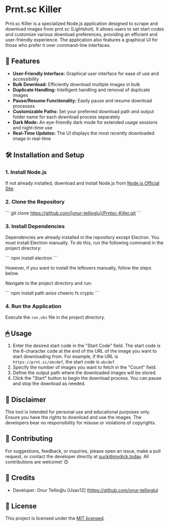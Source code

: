 # Prnt.sc Killer

Prnt.sc Killer is a specialized Node.js application designed to scrape and download images from prnt.sc (Lightshot). It allows users to set start codes and customize various download preferences, providing an efficient and user-friendly experience. The application also features a graphical UI for those who prefer it over command-line interfaces.

## 🌟 Features

- **User-Friendly Interface:** Graphical user interface for ease of use and accessibility
- **Bulk Download:** Efficiently download multiple images in bulk
- **Duplicate Handling:** Intelligent handling and removal of duplicate images
- **Pause/Resume Functionality:** Easily pause and resume download processes
- **Customizable Paths:** Set your preferred download path and output folder name for each download process separately
- **Dark Mode:** An eye-friendly dark mode for extended usage sessions and night-time use
- **Real-Time Updates:** The UI displays the most recently downloaded image in real-time

## 🛠 Installation and Setup

### 1. Install Node.js

If not already installed, download and install Node.js from [Node.js Official Site](https://nodejs.org/en/download/).

### 2. Clone the Repository

\```
git clone https://github.com/[onur-tellioglu]/Prntsc-Killer.git
\```

### 3. Install Dependencies

Dependencies are already installed in the repository except Electron. You must install Electron manually. To do this, run the following command in the project directory:

\```
npm install electron
\```

However, if you want to install the leftovers manually, follow the steps below.

Navigate to the project directory and run:

\```
npm install path axios cheerio fs crypto
\```

### 4. Run the Application

Execute the `run.vbs` file in the project directory.

## 🖱 Usage

1. Enter the desired start code in the "Start Code" field. The start code is the 6-character code at the end of the URL of the image you want to start downloading from. For example, if the URL is `https://prnt.sc/abcdef`, the start code is `abcdef`.
2. Specify the number of images you want to fetch in the "Count" field.
3. Define the output path where the downloaded images will be stored.
4. Click the "Start" button to begin the download process. You can pause and stop the download as needed.

## 🚨 Disclaimer

This tool is intended for personal use and educational purposes only. Ensure you have the rights to download and use the images. The developers bear no responsibility for misuse or violations of copyrights.

## 🤝 Contributing

For suggestions, feedback, or inquiries, please open an issue, make a pull request, or contact the developer directly at [suck@mydick.today](mailto:suck@mydick.today). All contributions are welcome! 😊

## 🙏 Credits

- Developer: Onur Tellioğlu [Usav12] (https://github.com/onur-tellioglu)

## 📜 License

This project is licensed under the [MIT licensed](./LICENSE).
